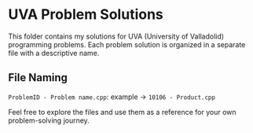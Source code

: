 # UVA Problem Solutions

This folder contains my solutions for UVA (University of Valladolid) programming problems. Each problem solution is organized in a separate file with a descriptive name.

## File Naming

`ProblemID - Problem name.cpp`: example -> `10106 - Product.cpp`

Feel free to explore the files and use them as a reference for your own problem-solving journey.

